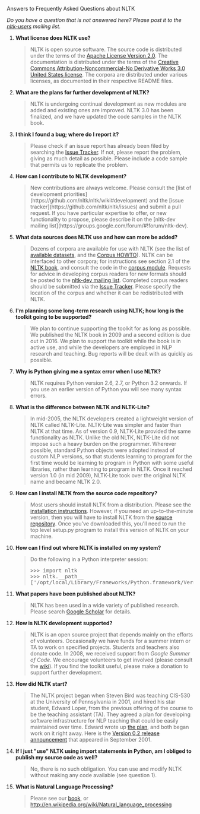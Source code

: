Answers to Frequently Asked Questions about NLTK

<p><i>Do you have a question that is not answered here?  Please post it to the <a href="http://groups.google.com/group/nltk-users">nltk-users</a> mailing list.</i></p>

<ol><li><b>What license does NLTK use?</b> </li><blockquote>NLTK is open source software.  The source code is distributed under the 
terms of the <a href="http://www.apache.org/licenses/LICENSE-2.0" rel="nofollow">Apache License Version 2.0</a>.  The documentation is distributed under the terms of the 
<a href="http://creativecommons.org/licenses/by-nc-nd/3.0/us/" rel="nofollow">Creative Commons Attribution-Noncommercial-No Derivative Works 3.0 United States license</a>. 
The corpora are distributed under various licenses, as documented in their respective README files. 
</blockquote>
<li><b>What are the plans for further development of NLTK?</b> </li><blockquote>NLTK is undergoing continual development as new modules are added and existing ones are improved.  NLTK 3.0 has been finalized, and we have updated the code samples in the NLTK book.</blockquote>
<li><b>I think I found a bug; where do I report it?</b> </li><blockquote>Please check if an issue report has already been filed by searching the <a href="http://code.google.com/p/nltk/issues/list" rel="nofollow">Issue Tracker</a>.  If not, please report the problem, giving 
as much detail as possible.  Please include a code sample that 
permits us to replicate the problem. </blockquote>
<li><b>How can I contribute to NLTK development?</b></li><blockquote>New contributions are always welcome. Please consult the [list of development priorities](https://github.com/nltk/nltk/wiki#development) and the [issue tracker](https://github.com/nltk/nltk/issues) and submit a pull request. If you have particular expertise to offer, or new functionality to propose, please describe it on the [nltk-dev mailing list](https://groups.google.com/forum/#!forum/nltk-dev).</blockquote>
<li><b>What data sources does NLTK use and how can more be added?</b></li><blockquote>Dozens of corpora are available for use with NLTK (see the list of <a href="http://nltk.org/nltk_data/">available datasets</a>, and the <a href="http://nltk.org/howto/">Corpus HOWTO</a>).  NLTK can be interfaced to other corpora; for instructions see section 2.1 of the <a href="http://nltk.org/book/ch02.html">NLTK book</a>, and consult the code in the <a href="https://github.com/nltk/nltk/tree/master/nltk/corpus/reader">corpus module</a>.  Requests for advice in developing corpus readers for new formats should be posted to the <a href="http://groups.google.com/group/nltk-dev">nltk-dev mailing list</a>.  Completed corpus readers should be submitted via the <a href="http://code.google.com/p/nltk/issues/list" rel="nofollow">Issue Tracker</a>.  Please specify the location of the corpus and whether it can be redistributed with NLTK.</blockquote>
<li><b>I'm planning some long-term research using NLTK; how long is the toolkit going to be supported?</b> </li><blockquote>We plan to continue supporting the toolkit for as long as 
possible.  We published the NLTK book in 2009 and a second edition is due out in 2016.
We plan to support the toolkit while the book is in active 
use, and while the developers are employed in NLP research and teaching.
Bug reports will be dealt with as quickly as possible. 
</blockquote><li><b>Why is Python giving me a syntax error when I use NLTK?</b> </li><blockquote>NLTK requires Python version 2.6, 2.7, or Python 3.2 onwards.  If you use an earlier 
version of Python you will see many syntax errors.<br /></blockquote>
<li><b>What is the difference between NLTK and NLTK-Lite?</b> </li><blockquote>In mid-2005, the NLTK developers created a 
lightweight version of NLTK called NLTK-Lite. NLTK-Lite was 
simpler and faster than NLTK at that time. As of version 0.9, NLTK-Lite 
provided the same functionality as NLTK. Unlike the old NLTK, NLTK-Lite did not impose such a heavy 
burden on the programmer. Wherever possible, standard Python 
objects were adopted instead of custom NLP versions, so that students 
learning to program for the first time would be learning to program 
in Python with some useful libraries, rather than learning to 
program in NLTK.  Once it reached version 1.0 (in mid 2009), 
NLTK-Lite took over the original NLTK name and became NLTK 
2.0. 
</blockquote><li><b>How can I install NLTK from the source code repository?</b> </li><blockquote>Most users should install NLTK from a distribution.  Please see 
the <a href="http://nltk.org/install.html">installation instructions</a>.  However, if you need 
an up-to-the-minute version, then you will have to install NLTK 
from the <a href="https://github.com/nltk/nltk">source repository</a>. 
Once you've downloaded this, you'll need to run the 
top level setup.py program to install this version of NLTK on your 
machine. 
</blockquote>
<li><b>How can I find out where NLTK is installed on my system?</b> </li><blockquote>Do the following in a Python interpreter session:
<pre><span>&gt;&gt;&gt;</span><span> </span><span>import</span><span> nltk<br /></span><span>&gt;&gt;&gt;</span><span> nltk</span><span>.</span><span>__path__<br /></span><span>[</span><span>'/opt/local/Library/Frameworks/Python.framework/Versions/3.2/lib/python3.2/site-packages/nltk-3.0a3-py3.2.egg/nltk'</span><span>]</span></pre></blockquote>
<li><b>What papers have been published about NLTK?</b> </li><blockquote>NLTK has been used in a wide variety of published research. Please search <a href="https://scholar.google.com.au/scholar?q=%22natural+language+toolkit%22">Google Scholar</a> for details.
</blockquote>
<li><b>How is NLTK development supported?</b> </li><blockquote>NLTK is an open source project that depends mainly on the efforts of volunteers.  Occasionally we have funds for a summer intern or TA to work on specified projects.  Students and teachers also donate code.  In 2008, we received support from <i>Google 
Summer of Code</i>.  We encourage volunteers to get involved (please consult the <a href="https://github.com/nltk/nltk/wiki">wiki</a>). 
If you find the toolkit useful, please make a donation to support further development. 
</blockquote>
<li><b>How did NLTK start?</b> </li><blockquote>The NLTK project began when Steven Bird was teaching CIS-530 at 
the University of Pennsylvania in 2001, and hired his star 
student, Edward Loper, from the previous offering of the course to 
be the teaching assistant (TA).  They agreed a plan for developing 
software infrastructure for NLP teaching that could be easily 
maintained over time.  Edward wrote up 
<a href="http://code.google.com/p/nltk/source/browse/trunk/nltk-old/doc/technical/proposal/proposal.tex" rel="nofollow">the plan</a>, 
and both began work on it right away.  Here is the 
<a href="http://sourceforge.net/mailarchive/forum.php?thread_id=22772&amp;amp;forum_id=960" rel="nofollow">Version 0.2 release announcement</a> 
that appeared in September 2001. 
</blockquote>
<li><b>If I just "use" NLTK using import statements in Python, am I obliged to publish my source code as well?</b> </li><blockquote>No, there is no such obligation.  You can use and modify NLTK without making any code available (see question 1).</blockquote>
<li><b>What is Natural Language Processing?</b> </li><blockquote>Please see our <a href="http://nltk.org/book/">book</a>, or <a href="http://en.wikipedia.org/wiki/Natural_language_processing" rel="nofollow">http://en.wikipedia.org/wiki/Natural_language_processing</a>
</blockquote></ol>